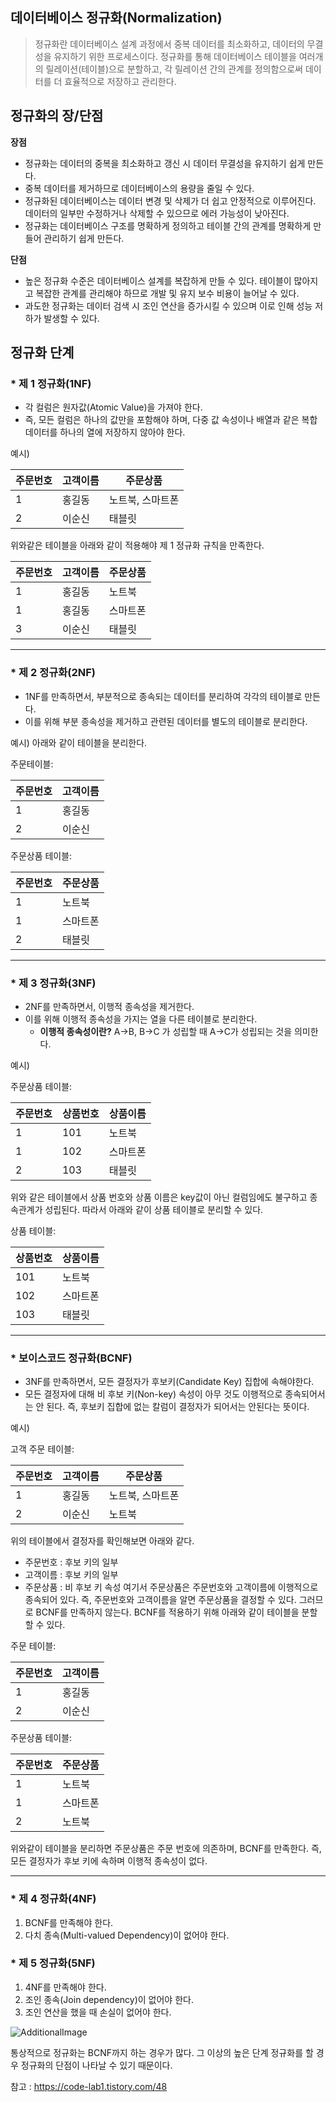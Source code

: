 ## 데이터베이스 정규화(Normalization)
> 정규화란 데이터베이스 설계 과정에서 중복 데이터를 최소화하고, 데이터의 무결성을 유지하기 위한 프로세스이다. 정규화를 통해 데이터베이스 테이블을 여러개의 릴레이션(테이블)으로 분할하고, 각 릴레이션 간의 관계를 정의함으로써 데이터를 더 효율적으로 저장하고 관리한다.

## 정규화의 장/단점
**장점**
- 정규화는 데이터의 중복을 최소화하고 갱신 시 데이터 무결성을 유지하기 쉽게 만든다.
- 중복 데이터를 제거하므로 데이터베이스의 용량을 줄일 수 있다.
- 정규화된 데이터베이스는 데이터 변경 및 삭제가 더 쉽고 안정적으로 이루어진다. 데이터의 일부만 수정하거나 삭제할 수 있으므로 에러 가능성이 낮아진다.
- 정규화는 데이터베이스 구조를 명확하게 정의하고 테이블 간의 관계를 명확하게 만들어 관리하기 쉽게 만든다.

**단점**
- 높은 정규화 수준은 데이터베이스 설계를 복잡하게 만들 수 있다. 테이블이 많아지고 복잡한 관계를 관리해야 하므로 개발 및 유지 보수 비용이 늘어날 수 있다.
- 과도한 정규화는 데이터 검색 시 조인 연산을 증가시킬 수 있으며 이로 인해 성능 저하가 발생할 수 있다.

## 정규화 단계

### * **제 1 정규화(1NF)**
- 각 컬럼은 원자값(Atomic Value)을 가져야 한다.
- 즉, 모든 컬럼은 하나의 값만을 포함해야 하며, 다중 값 속성이나 배열과 같은 복합 데이터를 하나의 열에 저장하지 않아야 한다.

예시)

| 주문번호 | 고객이름 | 주문상품       |
|---------|------|---------------|
| 1       | 홍길동  | 노트북, 스마트폰 |
| 2       | 이순신  | 태블릿        |

위와같은 테이블을 아래와 같이 적용해야 제 1 정규화 규칙을 만족한다.

| 주문번호 | 고객이름 | 주문상품       |
|------|------|---------------|
| 1    | 홍길동  | 노트북 |
| 1    | 홍길동  | 스마트폰|
| 3    | 이순신  | 태블릿        |

---

### * **제 2 정규화(2NF)**
- 1NF를 만족하면서, 부분적으로 종속되는 데이터를 분리하여 각각의 테이블로 만든다.
- 이를 위해 부분 종속성을 제거하고 관련된 데이터를 별도의 테이블로 분리한다.

예시) 아래와 같이 테이블을 분리한다.

주문테이블:

| 주문번호 | 고객이름 |
|---------|------|
| 1       | 홍길동  |
| 2       | 이순신  |

주문상품 테이블:

| 주문번호 | 주문상품       |
|---------|---------------|
| 1       | 노트북        |
| 1       | 스마트폰     |
| 2       | 태블릿        |

---

### * **제 3 정규화(3NF)**
- 2NF를 만족하면서, 이행적 종속성을 제거한다.
- 이를 위해 이행적 종속성을 가지는 열을 다른 테이블로 분리한다.
  - **이행적 종속성이란?** A->B, B->C 가 성립할 때 A->C가 성립되는 것을 의미한다.

예시)

주문상품 테이블:

| 주문번호 | 상품번호 | 상품이름 |
|---------|---------|---------|
| 1       | 101     | 노트북  |
| 1       | 102     | 스마트폰 |
| 2       | 103     | 태블릿  |

위와 같은 테이블에서 상품 번호와 상품 이름은 key값이 아닌 컬럼임에도 불구하고 종속관계가 성립된다.
따라서 아래와 같이 상품 테이블로 분리할 수 있다.

상품 테이블:

| 상품번호 | 상품이름 |
|---------|---------|
| 101     | 노트북  |
| 102     | 스마트폰 |
| 103     | 태블릿  |

---

### * **보이스코드 정규화(BCNF)**
- 3NF를 만족하면서, 모든 결정자가 후보키(Candidate Key) 집합에 속해야한다. 
- 모든 결정자에 대해 비 후보 키(Non-key) 속성이 아무 것도 이행적으로 종속되어서는 안 된다. 즉, 후보키 집합에 없는 칼럼이 결정자가 되어서는 안된다는 뜻이다.

예시)

고객 주문 테이블:

| 주문번호 | 고객이름 | 주문상품       |
|---------|------|---------------|
| 1       | 홍길동  | 노트북, 스마트폰 |
| 2       | 이순신  | 노트북        |

위의 테이블에서 결정자를 확인해보면 아래와 같다.
- 주문번호 : 후보 키의 일부
- 고객이름 : 후보 키의 일부
- 주문상품 : 비 후보 키 속성
여기서 주문상품은 주문번호와 고객이름에 이행적으로 종속되어 있다. 즉, 주문번호와 고객이름을 알면 주문상품을 결정할 수 있다. 그러므로 BCNF를 만족하지 않는다.
BCNF를 적용하기 위해 아래와 같이 테이블을 분할할 수 있다.

주문 테이블:

| 주문번호 | 고객이름 |
|---------|------|
| 1       | 홍길동  |
| 2       | 이순신  |

주문상품 테이블:

| 주문번호 | 주문상품       |
|---------|---------------|
| 1       | 노트북        |
| 1       | 스마트폰     |
| 2       | 노트북        |

위와같이 테이블을 분리하면 주문상품은 주문 번호에 의존하며, BCNF를 만족한다. 즉, 모든 결정자가 후보 키에 속하며 이행적 종속성이 없다.

---

### * **제 4 정규화(4NF)**
1. BCNF를 만족해야 한다.
2. 다치 종속(Multi-valued Dependency)이 없어야 한다.

### * **제 5 정규화(5NF)**
1. 4NF를 만족해야 한다.
2. 조인 종속(Join dependency)이 없어야 한다.
3. 조인 연산을 했을 때 손실이 없어야 한다.


![AdditionalImage](https://img1.daumcdn.net/thumb/R1280x0/?scode=mtistory2&fname=https%3A%2F%2Fblog.kakaocdn.net%2Fdn%2Fd9KQbK%2Fbtrj0KexV5J%2F2RH6az0sCEuWawlLLlhzhk%2Fimg.png)

통상적으로 정규화는 BCNF까지 하는 경우가 많다. 그 이상의 높은 단계 정규화를 할 경우 정규화의 단점이 나타날 수 있기 때문이다.

참고 : https://code-lab1.tistory.com/48
